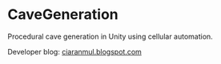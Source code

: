 # CaveGeneration
Procedural cave generation in Unity using cellular automation.

Developer blog: [ciaranmul.blogspot.com](https://ciaranmul.blogspot.com)
